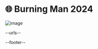 # 🌐 Burning Man 2024

![image](https://kamangir-public.s3.ca-central-1.amazonaws.com/geo-watch-2024-09-04-burning-man-2024-a/geo-watch-2024-09-04-burning-man-2024-a-2X.gif?raw=true&random=582PcDlgy2KIC0MV)

--urls--

--footer--